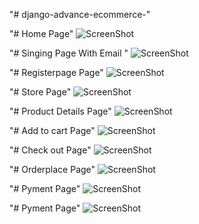 "# django-advance-ecommerce-" 

"# Home Page"
![ScreenShot](https://github.com/mr-shubhamkumar/django-advance-ecommerce-/blob/main/screenshort/homepage.png)

"# Singing Page With Email "
![ScreenShot](https://github.com/mr-shubhamkumar/django-advance-ecommerce-/blob/main/screenshort/singing.png)

"# Registerpage Page"
![ScreenShot](https://github.com/mr-shubhamkumar/django-advance-ecommerce-/blob/main/screenshort/registerpage.png)

"# Store Page"
![ScreenShot](https://github.com/mr-shubhamkumar/django-advance-ecommerce-/blob/main/screenshort/storepage.png)

"# Product Details Page"
![ScreenShot](https://github.com/mr-shubhamkumar/django-advance-ecommerce-/blob/main/screenshort/productdetailspage.png)

"# Add to cart Page"
![ScreenShot](https://github.com/mr-shubhamkumar/django-advance-ecommerce-/blob/main/screenshort/Addtocart.png)

"# Check out Page"
![ScreenShot](https://github.com/mr-shubhamkumar/django-advance-ecommerce-/blob/main/screenshort/checkoutpage.png)

"# Orderplace Page"
![ScreenShot](https://github.com/mr-shubhamkumar/django-advance-ecommerce-/blob/main/screenshort/orderplace_order.png)

"# Pyment Page"
![ScreenShot](https://github.com/mr-shubhamkumar/django-advance-ecommerce-/blob/main/screenshort/payment.png)

"# Pyment Page"
![ScreenShot](https://github.com/mr-shubhamkumar/django-advance-ecommerce-/blob/main/screenshort/payment-successful.png)
